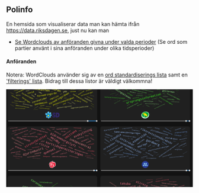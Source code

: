 ## Polinfo 

En hemsida som visualiserar data man kan hämta ifrån https://data.riksdagen.se, just nu kan man

* [Se Wordclouds av anföranden givna under valda perioder](#anföranden) (Se ord som partier använt i sina anföranden under olika tidsperioder)



#### Anföranden
Notera: WordClouds använder sig av en [ord standardiserings lista](polinfo-explore/word-standards.txt) samt en ['filterings' lista](polinfo-explore/disallowed-words.txt). Bidrag till dessa listor är väldigt välkommna!


  ![anforanden exempel](art/anforanden.png)
